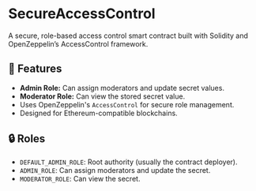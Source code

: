# SecureAccessControl

A secure, role-based access control smart contract built with Solidity and OpenZeppelin’s AccessControl framework.

## 🚀 Features

- **Admin Role:** Can assign moderators and update secret values.
- **Moderator Role:** Can view the stored secret value.
- Uses OpenZeppelin's `AccessControl` for secure role management.
- Designed for Ethereum-compatible blockchains.

## 🔒 Roles

- `DEFAULT_ADMIN_ROLE`: Root authority (usually the contract deployer).
- `ADMIN_ROLE`: Can assign moderators and update the secret.
- `MODERATOR_ROLE`: Can view the secret.
